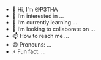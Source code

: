 - 👋 Hi, I’m @P3THA
- 👀 I’m interested in ...
- 🌱 I’m currently learning ...
- 💞️ I’m looking to collaborate on ...
- 📫 How to reach me ...
- 😄 Pronouns: ...
- ⚡ Fun fact: ...

<!---
P3THA/P3THA is a ✨ special ✨ repository because its `README.md` (this file) appears on your GitHub profile.
You can click the Preview link to take a look at your changes.
--->
